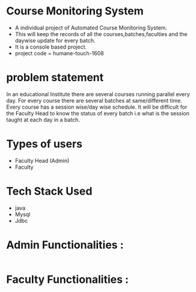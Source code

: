 # Course Monitoring System
- A individual project of Automated Course Monitoring System.
- This will keep the records of all the courses,batches,faculties and the daywise update for every batch.
- It is a console based project.
- project code = humane-touch-1608

# problem statement
<p>In an educational Institute there are several courses running parallel every day. For every course there are several batches at same/different time. Every course has a session wise/day wise schedule. It will be difficult for the Faculty Head to know the status of every batch i.e what is the session taught at each day in a batch.</p>

# Types of users
- Faculty Head (Admin)
- Faculty

# Tech Stack Used
- java
- Mysql
- Jdbc

# Admin Functionalities : 
<img src="" >


# Faculty Functionalities : 
<img src="" >
